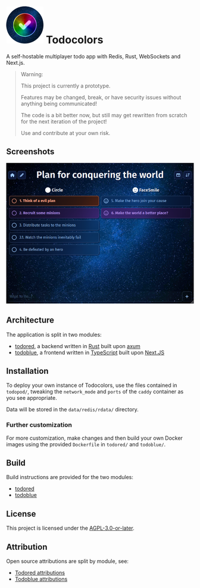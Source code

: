 # ![](media/icon.png) Todocolors

A self-hostable multiplayer todo app with Redis, Rust, WebSockets and Next.js.

> Warning:
>
> This project is currently a prototype.
> 
> Features may be changed, break, or have security issues without anything being communicated!
> 
> The code is a bit better now, but still may get rewritten from scratch for the next iteration of the project!
> 
> Use and contribute at your own risk.

## Screenshots

![Screenshot of the application, detailing a nonsensical "Plan for conquering the world"](media/screenshot.png 'Screenshot of the application, detailing a nonsensical "Plan for conquering the world')

## Architecture

The application is split in two modules:
- [todored](todored), a backend written in [Rust] built upon [axum]
- [todoblue](todoblue), a frontend written in [TypeScript] built upon [Next.JS]

[Rust]: https://www.rust-lang.org/
[axum]: https://docs.rs/axum/latest/axum/
[TypeScript]: https://www.typescriptlang.org/
[Next.JS]: https://nextjs.org/

## Installation

To deploy your own instance of Todocolors, use the files contained in `todopod/`, tweaking the `network_mode` and `ports` of the `caddy` container as you see appropriate.

Data will be stored in the `data/redis/rdata/` directory.

### Further customization

For more customization, make changes and then build your own Docker images using the provided `Dockerfile` in `todored/` and `todoblue/`.

## Build

Build instructions are provided for the two modules:
- [todored](todored/BUILD.md)
- [todoblue](todoblue/BUILD.md)

## License

This project is licensed under the [AGPL-3.0-or-later](./LICENSE.txt).

## Attribution

Open source attributions are split by module, see:
- [Todored attributions](./todored/NOTICE.md)
- [Todoblue attributions](./todoblue/NOTICE.txt)
